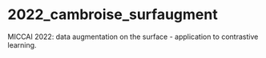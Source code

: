 # 2022_cambroise_surfaugment
MICCAI 2022: data augmentation on the surface - application to contrastive learning.
